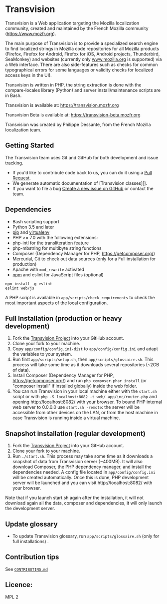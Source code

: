 # Transvision

Transvision is a Web application targeting the Mozilla localization community, created and maintained by the French Mozilla community (https://www.mozfr.org).

The main purpose of Transvision is to provide a specialized search engine to find localized strings in Mozilla code repositories for all Mozilla products (Firefox, Firefox for Android, Firefox for iOS, Android projects, Thunderbird, SeaMonkey) and websites (currently only www.mozilla.org is supported) via a Web interface. There are also side-features such as checks for common typographical errors for some languages or validity checks for localized access keys in the UI).

Transvision is written in PHP, the string extraction is done with the compare-locales library (Python) and server install/maintenance scripts are in Bash.

Transvision is available at:
https://transvision.mozfr.org

Transvision Beta is available at:
https://transvision-beta.mozfr.org

Transvision was created by Philippe Dessante, from the French Mozilla localization team.

## Getting Started

The Transvision team uses Git and GitHub for both development and issue tracking.
- If you'd like to contribute code back to us, you can do it using a [Pull Request][].
- We generate automatic documentation of [Transvision classes][].
- If you want to file a bug [Create a new issue on GitHub][] or contact the team.

## Dependencies

* Bash scripting support
* Python 3.5 and later
 * [pip](https://pip.pypa.io/en/stable/installing/) and [virtualenv](https://virtualenv.pypa.io/en/stable/installation/)
* PHP >= 7.0 with the following extensions:
 * php-intl for the transliteration feature
 * php-mbstring for multibyte string functions
* Composer (Dependency Manager for PHP, https://getcomposer.org/)
* Mercurial, Git to check out data sources (only for a Full installation for production)
* Apache with `mod_rewrite` activated
* [npm][] and eslint for JavaScript files (optional)
```
npm install -g eslint
eslint web/js
```
A PHP script is available in `app/scripts/check_requirements` to check the most important aspects of the local configuration.

## Full Installation (production or heavy development)

1. Fork the [Transvision Project][] into your GitHub account.
2. Clone your fork to your machine.
3. Copy `app/config/config.ini-dist` to `app/config/config.ini` and adapt the variables to your system.
4. Run first `app/scripts/setup.sh`, then `app/scripts/glossaire.sh`. This process will take some time as it downloads several repositories (~2GB of data).
5. Install Composer (Dependency Manager for PHP, https://getcomposer.org/) and run `php composer.phar install` (or "composer install" if installed globally) inside the web folder.
6. You can run Transvision in your local machine either with the ```start.sh``` script or with ```php -S localhost:8082 -t web/ app/inc/router.php``` and opening http://localhost:8082/ with your browser. To bound PHP internal web server to 0.0.0.0 use ```start.sh -remote```: the server will be accessible from other devices on the LAN, or from the host machine in case Transvision is running inside a virtual machine.

## Snapshot installation (regular development)

1. Fork the [Transvision Project][] into your GitHub account.
2. Clone your fork to your machine.
3. Run `./start.sh`. This process may take some time as it downloads a snapshot of data from Transvision server (~400MB). It will also download Composer, the PHP dependency manager, and install the dependencies needed. A config file located in `app/config/config.ini` will be created automatically. Once this is done, PHP development server will be launched and you can visit http://localhost:8082/ with your browser.

Note that if you launch start.sh again after the installation, it will not download again all the data, composer and dependencies, it will only launch the development server.

## Update glossary

- To update Transvision glossary, run `app/scripts/glossaire.sh` (only for full installations) .

## Contribution tips

See [``CONTRIBUTING.md``](CONTRIBUTING.md)

## Licence:

MPL 2

[Pull Request]: https://help.github.com/articles/using-pull-requests
[Create a new issue on github]: https://github.com/mozfr/transvision/issues
[Transvision Project]: https://github.com/mozfr/transvision
[npm]: https://www.npmjs.com
[Coding Standards]:https://github.com/mozfr/transvision/wiki/Code-conventions
